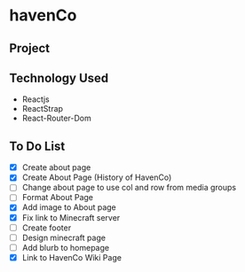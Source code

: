 # havenCo

## Project

## Technology Used
- Reactjs 
- ReactStrap
- React-Router-Dom

## To Do List
- [x] Create about page
- [x] Create About Page (History of HavenCo)
- [ ] Change about page to use col and row from media groups
- [ ] Format About Page
- [x] Add image to About page
- [X] Fix link to Minecraft server
- [ ] Create footer
- [ ] Design minecraft page
- [ ] Add blurb to homepage
- [x] Link to HavenCo Wiki Page